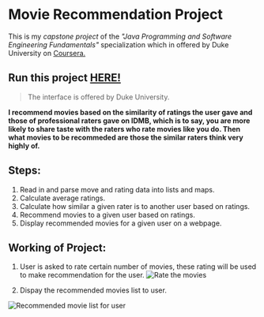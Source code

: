 # **Movie Recommendation Project**

This is my *capstone project* of the *"Java Programming and Software Engineering Fundamentals"* specialization which in offered by Duke University on [Coursera.](https://www.coursera.org/learn/java-programming-recommender)

## Run this project [HERE!](https://www.dukelearntoprogram.com//capstone/recommender.php?id=xqsLtSbzOkCgjA)
> The interface is offered by Duke University.


<b>I recommend movies based on the similarity of ratings the user gave and those of professional raters gave on IDMB, which is to say, you are more likely to share taste with the raters who rate movies like you do. Then what movies to be recommeded are those the similar raters think very highly of.</b>

## Steps:
1. Read in and parse move and rating data into lists and maps.
2. Calculate average ratings.
3. Calculate how similar a given rater is to another user based on ratings.
4. Recommend movies to a given user based on ratings.
5. Display recommended movies for a given user on a webpage.

## Working of Project:
1. User is asked to rate certain number of movies, these rating will be used to make recommendation for the user.
![Rate the movies](/img/Home%20Page.png)

2. Dispay the recommended movies list to user.

![Recommended movie list for user](/img/Recommendadtion.png)



